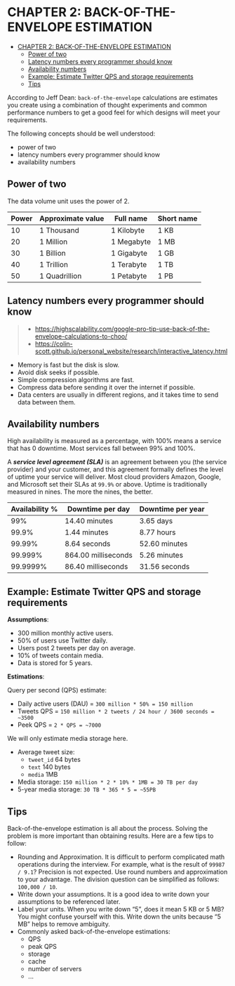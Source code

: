 # CHAPTER 2: BACK-OF-THE-ENVELOPE ESTIMATION

- [CHAPTER 2: BACK-OF-THE-ENVELOPE ESTIMATION](#chapter-2-back-of-the-envelope-estimation)
  - [Power of two](#power-of-two)
  - [Latency numbers every programmer should know](#latency-numbers-every-programmer-should-know)
  - [Availability numbers](#availability-numbers)
  - [Example: Estimate Twitter QPS and storage requirements](#example-estimate-twitter-qps-and-storage-requirements)
  - [Tips](#tips)

According to Jeff Dean: `back-of-the-envelope` calculations are estimates you
create using a combination of thought experiments and common performance
numbers to get a good feel for which designs will meet your requirements.

The following concepts should be well understood:

- power of two
- latency numbers every programmer should know
- availability numbers

## Power of two

The data volume unit uses the power of 2.

| Power | Approximate value | Full name  | Short name |
| ----- | ----------------- | ---------- | ---------- |
| 10    | 1 Thousand        | 1 Kilobyte | 1 KB       |
| 20    | 1 Million         | 1 Megabyte | 1 MB       |
| 30    | 1 Billion         | 1 Gigabyte | 1 GB       |
| 40    | 1 Trillion        | 1 Terabyte | 1 TB       |
| 50    | 1 Quadrillion     | 1 Petabyte | 1 PB       |

## Latency numbers every programmer should know

> - <https://highscalability.com/google-pro-tip-use-back-of-the-envelope-calculations-to-choo/>
> - <https://colin-scott.github.io/personal_website/research/interactive_latency.html>

- Memory is fast but the disk is slow.
- Avoid disk seeks if possible.
- Simple compression algorithms are fast.
- Compress data before sending it over the internet if possible.
- Data centers are usually in different regions, and it takes time to send data
  between them.

## Availability numbers

High availability is measured as a percentage, with 100% means a service that
has 0 downtime. Most services fall between 99% and 100%.

A ***service level agreement (SLA)*** is an agreement between you (the service
provider) and your customer, and this agreement formally defines the level of
uptime your service will deliver. Most cloud providers Amazon, Google, and
Microsoft set their SLAs at `99.9%` or above. Uptime is traditionally measured
in nines. The more the nines, the better.

| Availability % | Downtime per day    | Downtime per year |
| -------------- | ------------------- | ----------------- |
| 99%            | 14.40 minutes       | 3.65 days         |
| 99.9%          | 1.44 minutes        | 8.77 hours        |
| 99.99%         | 8.64 seconds        | 52.60 minutes     |
| 99.999%        | 864.00 milliseconds | 5.26 minutes      |
| 99.9999%       | 86.40 milliseconds  | 31.56 seconds     |

## Example: Estimate Twitter QPS and storage requirements

**Assumptions**:

- 300 million monthly active users.
- 50% of users use Twitter daily.
- Users post 2 tweets per day on average.
- 10% of tweets contain media.
- Data is stored for 5 years.

**Estimations**:

Query per second (QPS) estimate:

- Daily active users (DAU) = `300 million * 50% = 150 million`
- Tweets QPS = `150 million * 2 tweets / 24 hour / 3600 seconds = ~3500`
- Peek QPS = `2 * QPS = ~7000`

We will only estimate media storage here.

- Average tweet size:
  - `tweet_id` 64 bytes
  - `text` 140 bytes
  - `media` 1MB
- Media storage: `150 million * 2 * 10% * 1MB = 30 TB per day`
- 5-year media storage: `30 TB * 365 * 5 = ~55PB`

## Tips

Back-of-the-envelope estimation is all about the process. Solving the problem
is more important than obtaining results. Here are a few tips to follow:

- Rounding and Approximation. It is difficult to perform complicated math
  operations during the interview. For example, what is the result of
  `99987 / 9.1`? Precision is not expected. Use round numbers and approximation
  to your advantage. The division question can be simplified as follows:
  `100,000 / 10`.
- Write down your assumptions. It is a good idea to write down your assumptions
  to be referenced later.
- Label your units. When you write down “5”, does it mean 5 KB or 5 MB? You
  might confuse yourself with this. Write down the units because “5 MB” helps
  to remove ambiguity.
- Commonly asked back-of-the-envelope estimations:
  - QPS
  - peak QPS
  - storage
  - cache
  - number of servers
  - ...

